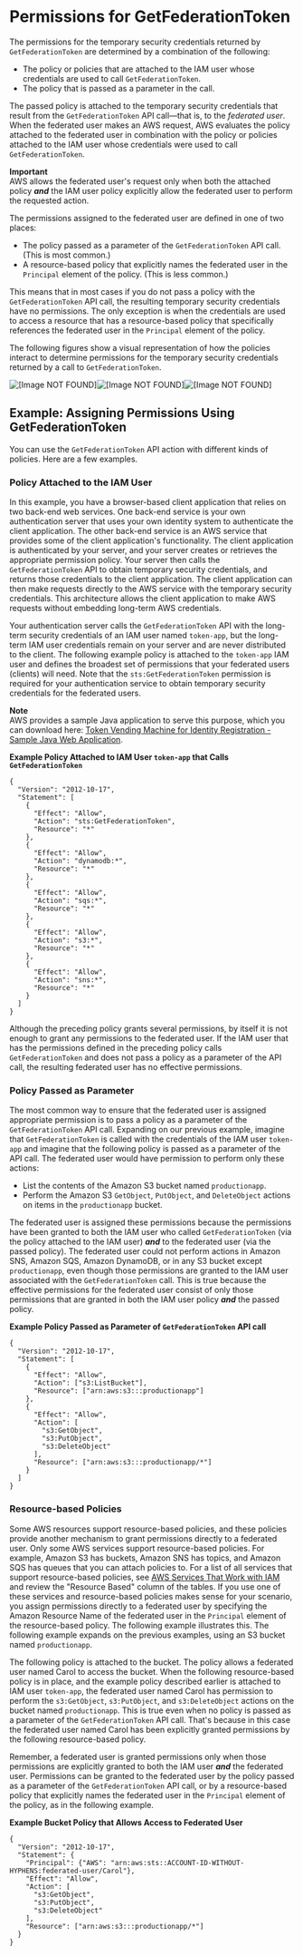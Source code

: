 # Permissions for GetFederationToken<a name="id_credentials_temp_control-access_getfederationtoken"></a>

The permissions for the temporary security credentials returned by `GetFederationToken` are determined by a combination of the following: 
+ The policy or policies that are attached to the IAM user whose credentials are used to call `GetFederationToken`\.
+ The policy that is passed as a parameter in the call\. 

The passed policy is attached to the temporary security credentials that result from the `GetFederationToken` API call—that is, to the *federated user*\. When the federated user makes an AWS request, AWS evaluates the policy attached to the federated user in combination with the policy or policies attached to the IAM user whose credentials were used to call `GetFederationToken`\. 

**Important**  
AWS allows the federated user's request only when both the attached policy ***and*** the IAM user policy explicitly allow the federated user to perform the requested action\. 

The permissions assigned to the federated user are defined in one of two places: 
+ The policy passed as a parameter of the `GetFederationToken` API call\. \(This is most common\.\)
+ A resource\-based policy that explicitly names the federated user in the `Principal` element of the policy\. \(This is less common\.\)

This means that in most cases if you do not pass a policy with the `GetFederationToken` API call, the resulting temporary security credentials have no permissions\. The only exception is when the credentials are used to access a resource that has a resource\-based policy that specifically references the federated user in the `Principal` element of the policy\. 

The following figures show a visual representation of how the policies interact to determine permissions for the temporary security credentials returned by a call to `GetFederationToken`\.

![\[Image NOT FOUND\]](http://docs.aws.amazon.com/IAM/latest/UserGuide/)![\[Image NOT FOUND\]](http://docs.aws.amazon.com/IAM/latest/UserGuide/)![\[Image NOT FOUND\]](http://docs.aws.amazon.com/IAM/latest/UserGuide/)

## Example: Assigning Permissions Using GetFederationToken<a name="permissions-get-federation-token-example"></a>

You can use the `GetFederationToken` API action with different kinds of policies\. Here are a few examples\.

### Policy Attached to the IAM User<a name="permissions-get-federation-token-example-iam-user"></a>

In this example, you have a browser\-based client application that relies on two back\-end web services\. One back\-end service is your own authentication server that uses your own identity system to authenticate the client application\. The other back\-end service is an AWS service that provides some of the client application's functionality\. The client application is authenticated by your server, and your server creates or retrieves the appropriate permission policy\. Your server then calls the `GetFederationToken` API to obtain temporary security credentials, and returns those credentials to the client application\. The client application can then make requests directly to the AWS service with the temporary security credentials\. This architecture allows the client application to make AWS requests without embedding long\-term AWS credentials\.

Your authentication server calls the `GetFederationToken` API with the long\-term security credentials of an IAM user named `token-app`, but the long\-term IAM user credentials remain on your server and are never distributed to the client\. The following example policy is attached to the `token-app` IAM user and defines the broadest set of permissions that your federated users \(clients\) will need\. Note that the `sts:GetFederationToken` permission is required for your authentication service to obtain temporary security credentials for the federated users\.

**Note**  
AWS provides a sample Java application to serve this purpose, which you can download here: [Token Vending Machine for Identity Registration \- Sample Java Web Application](https://aws.amazon.com/code/7351543942956566)\.

**Example Policy Attached to IAM User `token-app` that Calls `GetFederationToken`**  

```
{
  "Version": "2012-10-17",
  "Statement": [
    {
      "Effect": "Allow",
      "Action": "sts:GetFederationToken",
      "Resource": "*"
    },
    {
      "Effect": "Allow",
      "Action": "dynamodb:*",
      "Resource": "*"
    },
    {
      "Effect": "Allow",
      "Action": "sqs:*",
      "Resource": "*"
    },
    {
      "Effect": "Allow",
      "Action": "s3:*",
      "Resource": "*"
    },
    {
      "Effect": "Allow",
      "Action": "sns:*",
      "Resource": "*"
    }
  ]
}
```

Although the preceding policy grants several permissions, by itself it is not enough to grant any permissions to the federated user\. If the IAM user that has the permissions defined in the preceding policy calls `GetFederationToken` and does not pass a policy as a parameter of the API call, the resulting federated user has no effective permissions\. 

### Policy Passed as Parameter<a name="permissions-get-federation-token-example-passed-policy"></a>

The most common way to ensure that the federated user is assigned appropriate permission is to pass a policy as a parameter of the `GetFederationToken` API call\. Expanding on our previous example, imagine that `GetFederationToken` is called with the credentials of the IAM user `token-app` and imagine that the following policy is passed as a parameter of the API call\. The federated user would have permission to perform only these actions: 
+ List the contents of the Amazon S3 bucket named `productionapp`\. 
+ Perform the Amazon S3 `GetObject`, `PutObject`, and `DeleteObject` actions on items in the `productionapp` bucket\.

The federated user is assigned these permissions because the permissions have been granted to both the IAM user who called `GetFederationToken` \(via the policy attached to the IAM user\) ***and*** to the federated user \(via the passed policy\)\. The federated user could not perform actions in Amazon SNS, Amazon SQS, Amazon DynamoDB, or in any S3 bucket except `productionapp`, even though those permissions are granted to the IAM user associated with the `GetFederationToken` call\. This is true because the effective permissions for the federated user consist of only those permissions that are granted in both the IAM user policy ***and*** the passed policy\. 

**Example Policy Passed as Parameter of `GetFederationToken` API call**  

```
{
  "Version": "2012-10-17",
  "Statement": [
    {
      "Effect": "Allow",
      "Action": ["s3:ListBucket"],
      "Resource": ["arn:aws:s3:::productionapp"]
    },
    {
      "Effect": "Allow",
      "Action": [
        "s3:GetObject",
        "s3:PutObject",
        "s3:DeleteObject"
      ],
      "Resource": ["arn:aws:s3:::productionapp/*"]
    }
  ]
}
```

### Resource\-based Policies<a name="permissions-get-federation-token-resource-based-policy"></a>

Some AWS resources support resource\-based policies, and these policies provide another mechanism to grant permissions directly to a federated user\. Only some AWS services support resource\-based policies\. For example, Amazon S3 has buckets, Amazon SNS has topics, and Amazon SQS has queues that you can attach policies to\. For a list of all services that support resource\-based policies, see [AWS Services That Work with IAM](reference_aws-services-that-work-with-iam.md) and review the "Resource Based" column of the tables\. If you use one of these services and resource\-based policies makes sense for your scenario, you assign permissions directly to a federated user by specifying the Amazon Resource Name of the federated user in the `Principal` element of the resource\-based policy\. The following example illustrates this\. The following example expands on the previous examples, using an S3 bucket named `productionapp`\. 

The following policy is attached to the bucket\. The policy allows a federated user named Carol to access the bucket\. When the following resource\-based policy is in place, and the example policy described earlier is attached to IAM user `token-app`, the federated user named Carol has permission to perform the `s3:GetObject`, `s3:PutObject`, and `s3:DeleteObject` actions on the bucket named `productionapp`\. This is true even when no policy is passed as a parameter of the `GetFederationToken` API call\. That's because in this case the federated user named Carol has been explicitly granted permissions by the following resource\-based policy\. 

Remember, a federated user is granted permissions only when those permissions are explicitly granted to both the IAM user ***and*** the federated user\. Permissions can be granted to the federated user by the policy passed as a parameter of the `GetFederationToken` API call, or by a resource\-based policy that explicitly names the federated user in the `Principal` element of the policy, as in the following example\.

**Example Bucket Policy that Allows Access to Federated User**  

```
{
  "Version": "2012-10-17",
  "Statement": {
    "Principal": {"AWS": "arn:aws:sts::ACCOUNT-ID-WITHOUT-HYPHENS:federated-user/Carol"},
    "Effect": "Allow",
    "Action": [
      "s3:GetObject",
      "s3:PutObject",
      "s3:DeleteObject"
    ],
    "Resource": ["arn:aws:s3:::productionapp/*"]
  }
}
```